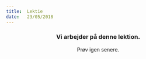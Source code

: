 ```yaml
---
title:  Lektie
date:   23/05/2018
---
```


### <center>Vi arbejder på denne lektion.</center>
<center>Prøv igen senere.</center>